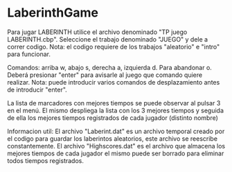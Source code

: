 # LaberinthGame
Para jugar LABERINTH utilice el archivo denominado "TP juego LABERINTH.cbp". Seleccione el trabajo denominado "JUEGO" y dele a correr codigo.
Nota: el codigo requiere de los trabajos "aleatorio" e "intro" para funcionar.

Comandos: arriba w, abajo s, derecha a, izquierda d. Para abandonar o.
Deberá presionar "enter" para avisarle al juego que comando quiere realizar.
Nota: puede introducir varios comandos de desplazamiento antes de introducir "enter".

La lista de marcadores con mejores tiempos se puede observar al pulsar 3 en el menú. El mismo despliega la lista con los 3 mejores tiempos y seguida de ella los mejores tiempos registrados de cada jugador (distinto nombre)

Informacion util: El archivo "Laberint.dat" es un archivo temporal creado por el codigo para guardar los laberintos aleatorios, este archivo se reescribe constantemente. El archivo "Highscores.dat" es el archivo que almacena los mejores tiempos de cada jugador el mismo puede ser borrado para eliminar todos tiempos registrados.
